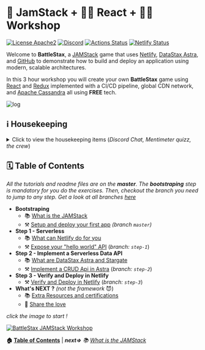 # 🚀 JamStack + 🧑‍🚀 React + 🧑‍💻 Workshop

[![License Apache2](https://img.shields.io/hexpm/l/plug.svg)](http://www.apache.org/licenses/LICENSE-2.0)
[![Discord](https://img.shields.io/discord/685554030159593522)](https://discord.com/widget?id=685554030159593522&theme=dark)
[![Actions Status](https://github.com/DataStax-Academy/battlestax/workflows/BattleStax%20Tests/badge.svg)](https://github.com/DataStax-Academy/battlestax/actions) 
[![Netlify Status](https://api.netlify.com/api/v1/badges/e265340f-c6a6-4d7b-b24c-438b87c67876/deploy-status)](https://app.netlify.com/sites/battlestax-tutorial/deploys)

Welcome to **BattleStax**, a [JAMStack](https://jamstack.org/) game that uses [Netlify](https://www.netlify.com/jamstack/), [DataStax Astra](https://dtsx.io/workshop), and [GitHub](https://github.com/) to demonstrate how to build and deploy an application using modern, scalable architectures. 

In this 3 hour workshop you will create your own **BattleStax** game using [React](https://reactjs.org/) and [Redux](https://redux.js.org/) implemented with a CI/CD pipeline, global CDN network, and [Apache Cassandra](https://cassandra.apache.org/) all using **FREE** tech.

![log](./tutorial/battlestax.png)

## ℹ️ Housekeeping

<details><summary>Click to view the housekeeping items (<i><!--Youtube stream, -->Discord Chat,  Mentimeter quizz, the crew</i>)</summary>
<p>

It doesn't matter if you join our workshop live or you prefer to do at your own pace, we have you covered. In this repository, you'll find everything you need for this workshop.

<!-- 
### 🎥 Live and questions with Youtube**

The workshop is live Streamed on youtube, twitch and linkedin. After the session the recordings will be available on our [`DataStax Developers YouTube channel`](https://www.youtube.com/channel/UCAIQY251avaMv7bBv5PCo-A)

*Click The image to join the stream*

[![stream](./tutorial/workshop-live.png)](https://vimeo.com/datastax/review/478138764/8983f4fca5)

-->

### 💬 Chat with Discord*

Join our discord room [*The Fellowship of the Rings*](https://discord.com/widget?id=685554030159593522&theme=dark) to chat with the team and meet our 6k+ community there.

[![stream](./tutorial/discord.png)](https://discord.com/widget?id=685554030159593522&theme=dark)

### ❓ Quizz with Mentimeter

This workshop is *INTERACTIVE*. Not only you interact with the speakers through questions but there is more:

- We want to ask you some questions

![stream](./tutorial/mentimeter.png)

- We want you to mark when the exercise is complete 

![stream](./tutorial/mentimeter2.png)

- We want you win some SWAG with some competitions and live QUIZZES

![stream](./tutorial/mentimeter3.png)

To do so we are using [Mentimeter](https://www.mentimeter.com/). To play with us follow the instructions below. The code is **`99 02 07 7`**. You can also [open this link](https://www.menti.com/wzz24ja21f) in a new tab.

![stream](./tutorial/mentimeter4.png)


### 🧑🏻‍🤝‍🧑🏽 The Crew

The materials has been prepared with live with our great team

| ![B](./tutorial/crew/chris.png) | ![B](./tutorial/crew/david.png) | ![B](./tutorial/crew/rebecca.png) | ![B](./tutorial/crew/cedrick.png)|
|--- | --- | --- | --- |
| Chris Whilhite <br>[@kidrecursive](https://github.com/kidrecursive) | David Gilardi <br>[@SonicDMG](https://github.com/SonicDMG)| Rebecca Millis <br>[@beccam](https://github.com/beccam) | Cedrick Lunven<br>[@clun](https://github.com/clun)|

![stream](./tutorial/line.png)

<!--
## 🚀🚀 🚀  Let's Play the Game !

Brace yourselves, everybody goes to [https://battlestax-workshop.netlify.app/](https://battlestax-workshop.netlify.app/). 

[![.](./tutorial/rocket-animation.gif)](https://battlestax-workshop.netlify.app/)

-->

</p>
</details>

## 🗓️ Table of Contents

*All the tutorials and readme files are on the **master**. The **bootstraping** step is mandatory for you do the exercises. Then, checkout the branch you need to jump to any step. Get a look at all branches [here](https://github.com/DataStax-Academy/battlestax/branches)*

- **Bootstraping**
  - 📚 [What is the JAMStack](./README_JAM.md)
  - ⚒️ [Setup and deploy your first app](./README_step00.md) *(branch `master`)*
- **Step 1 - Serverless**
  - 📚 [What can Netlify do for you](./README_Netlify.md)
  - ⚒️ [Expose your "hello world" API](./README_step01.md) (*branch: `step-1`*)
- **Step 2 - Implement a Serverless Data API**
  - 📚 [What are DataStax Astra and Stargate](./README_Astra_Stargate.md)
  - ⚒️ [Implement a CRUD Api in Astra](./README_step02.md) (*branch: `step-2`*)
- **Step 3 - Verify and Deploy in Netlify**
  - ⚒️ [Verify and Deploy in Netlify](./README_step03.md) (*branch: `step-3`*)
- **What's NEXT ?** *(not the framework* 😈)
  - 📚 [Extra Resources and certifications](./README_Resources.md)   
  - 💚 [Share the love](https://github.com/DataStax-Academy/battlestax/blob/master/README_Resources.md#-share-the-love)

*click the image to start !*

[![BattleStax JAMStack Workshop](./tutorial/are-you-ready.gif)](./README_JAM.md)

**🏠 [Table of Contents](./README.md#%EF%B8%8F-table-of-contents)** | ***next=>** 📚 [What is the JAMStack](./README_JAM.md)*
